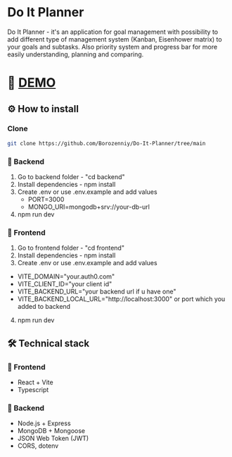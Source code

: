 # Do It Planner
Do It Planner - it's an application for goal management with possibility to add different type of management system (Kanban, Eisenhower matrix) to your goals and subtasks.
Also priority system and progress bar for more easily understanding, planning and comparing.
# 🔗 [DEMO](https://do-it-planner.vercel.app)  

## ⚙️ How to install

### Clone

```bash
git clone https://github.com/Borozenniy/Do-It-Planner/tree/main
```

### 🔧 Backend
1. Go to backend folder - "cd backend"
2. Install dependencies - npm install
3. Create .env or use .env.example and add values
    - PORT=3000
    - MONGO_URI=mongodb+srv://your-db-url
4. npm run dev


### 🎨 Frontend 
1. Go to frontend folder - "cd frontend"
2. Install dependencies - npm install
3. Create .env or use .env.example and add values
  - VITE_DOMAIN="your.auth0.com"
  - VITE_CLIENT_ID="your client id"
  - VITE_BACKEND_URL="your backend url if u have one"
  - VITE_BACKEND_LOCAL_URL="http://localhost:3000" or port which you added to backend
4. npm run dev 

## 🛠 Technical stack

### 🎨 Frontend
- React + Vite
- Typescript

### 🔧 Backend
- Node.js + Express
- MongoDB + Mongoose
- JSON Web Token (JWT)
- CORS, dotenv


